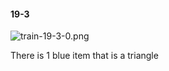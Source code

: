 #### 19-3
![train-19-3-0.png](https://github.com/lil-lab/nlvr/raw/master/nlvr/train/images/62/train-19-3-0.png "train-19-3-0.png")

There is 1 blue item that is a triangle